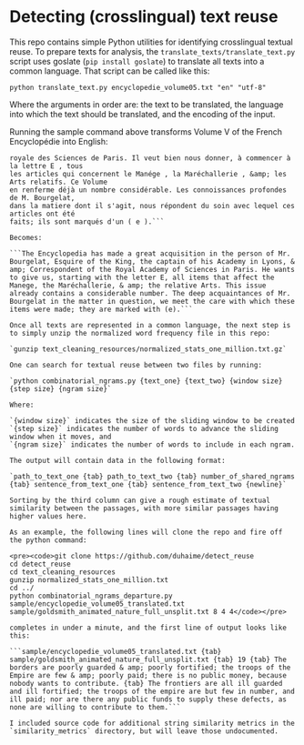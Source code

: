 # Detecting (crosslingual) text reuse

This repo contains simple Python utilities for identifying crosslingual textual reuse. To prepare texts for analysis, the `translate_texts/translate_text.py` script uses goslate (`pip install goslate`) to translate all texts into a common language. That script can be called like this:

`python translate_text.py encyclopedie_volume05.txt "en" "utf-8"`

Where the arguments in order are: the text to be translated, the language into which the text should be translated, and the encoding of the input. 

Running the sample command above transforms Volume V of the French Encyclopédie into English:

```L'Encyclopédie vient de faire une excellente acquisition en la personne de M. Bourgelat , Ecuyer du Roi, chef de son Académie à Lyon, &amp; Correspondant de l'Académie
royale des Sciences de Paris. Il veut bien nous donner, à commencer à la lettre E , tous
les articles qui concernent le Manége , la Maréchallerie , &amp; les Arts relatifs. Ce Volume
en renferme déjà un nombre considérable. Les connoissances profondes de M. Bourgelat,
dans la matiere dont il s'agit, nous répondent du soin avec lequel ces articles ont été
faits; ils sont marqués d'un ( e ).```

Becomes:

```The Encyclopedia has made a great acquisition in the person of Mr. Bourgelat, Esquire of the King, the captain of his Academy in Lyons, & amp; Correspondent of the Royal Academy of Sciences in Paris. He wants to give us, starting with the letter E, all items that affect the Manege, the Maréchallerie, & amp; the relative Arts. This issue already contains a considerable number. The deep acquaintances of Mr. Bourgelat in the matter in question, we meet the care with which these items were made; they are marked with (e).```

Once all texts are represented in a common language, the next step is to simply unzip the normalized word frequency file in this repo:

`gunzip text_cleaning_resources/normalized_stats_one_million.txt.gz`

One can search for textual reuse between two files by running:

`python combinatorial_ngrams.py {text_one} {text_two} {window size} {step size} {ngram size}`

Where:

`{window size}` indicates the size of the sliding window to be created
`{step size}` indicates the number of words to advance the sliding window when it moves, and 
`{ngram size}` indicates the number of words to include in each ngram.

The output will contain data in the following format:

`path_to_text_one {tab} path_to_text_two {tab} number_of_shared_ngrams {tab} sentence_from_text_one {tab} sentence_from_text_two {newline}`

Sorting by the third column can give a rough estimate of textual similarity between the passages, with more similar passages having higher values here. 

As an example, the following lines will clone the repo and fire off the python command:

<pre><code>git clone https://github.com/duhaime/detect_reuse 
cd detect_reuse 
cd text_cleaning_resources
gunzip normalized_stats_one_million.txt
cd ../
python combinatorial_ngrams_departure.py sample/encyclopedie_volume05_translated.txt sample/goldsmith_animated_nature_full_unsplit.txt 8 4 4</code></pre>

completes in under a minute, and the first line of output looks like this:

```sample/encyclopedie_volume05_translated.txt {tab} sample/goldsmith_animated_nature_full_unsplit.txt {tab} 19 {tab} The borders are poorly guarded & amp; poorly fortified; the troops of the Empire are few & amp; poorly paid; there is no public money, because nobody wants to contribute. {tab} The frontiers are all ill guarded and ill fortified; the troops of the empire are but few in number, and ill paid; nor are there any public funds to supply these defects, as none are willing to contribute to them.```

I included source code for additional string similarity metrics in the `similarity_metrics` directory, but will leave those undocumented.
